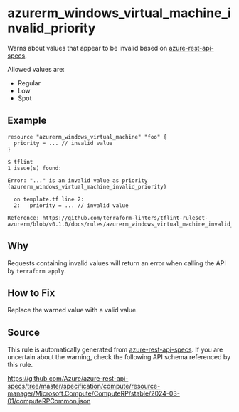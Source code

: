 <!--- This file generated by `tools/apispec-rule-gen/main.go`. DO NOT EDIT --->

# azurerm_windows_virtual_machine_invalid_priority

Warns about values that appear to be invalid based on [azure-rest-api-specs](https://github.com/Azure/azure-rest-api-specs).

Allowed values are:
- Regular
- Low
- Spot

## Example

```hcl
resource "azurerm_windows_virtual_machine" "foo" {
  priority = ... // invalid value
}
```

```
$ tflint
1 issue(s) found:

Error: "..." is an invalid value as priority (azurerm_windows_virtual_machine_invalid_priority)

  on template.tf line 2:
  2:   priority = ... // invalid value

Reference: https://github.com/terraform-linters/tflint-ruleset-azurerm/blob/v0.1.0/docs/rules/azurerm_windows_virtual_machine_invalid_priority.md

```

## Why

Requests containing invalid values will return an error when calling the API by `terraform apply`.

## How to Fix

Replace the warned value with a valid value.

## Source

This rule is automatically generated from [azure-rest-api-specs](https://github.com/Azure/azure-rest-api-specs). If you are uncertain about the warning, check the following API schema referenced by this rule.

https://github.com/Azure/azure-rest-api-specs/tree/master/specification/compute/resource-manager/Microsoft.Compute/ComputeRP/stable/2024-03-01/computeRPCommon.json
